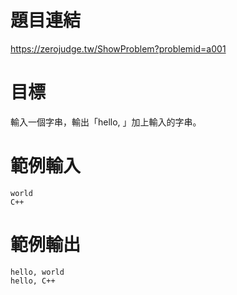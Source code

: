 # 題目連結
https://zerojudge.tw/ShowProblem?problemid=a001

# 目標
輸入一個字串，輸出「hello, 」加上輸入的字串。

# 範例輸入
```
world  
C++
```

# 範例輸出
```
hello, world  
hello, C++
```
